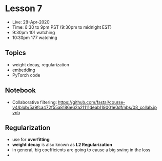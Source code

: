 # Lesson 7

- Live:  28-Apr-2020
- Time: 6:30 to 9pm PST  (9:30pm to midnight EST)
- 9:30pm 101 watching
- 10:30pm 177 watching

## Topics
- weight decay, regularization
- embedding
- PyTorch code

## Notebook
- Collaborative filtering:  https://github.com/fastai/course-v4/blob/5a9fca472f55a8186e62a21111deab119001e0df/nbs/08_collab.ipynb

## Regularization
- use for **overfitting**
- **weight decay** is also known as **L2 Regularization**
- in general, big coefficients are going to cause a big swing in the loss
- 
